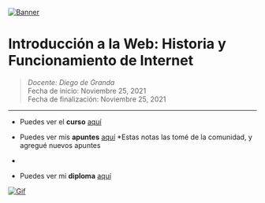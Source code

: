 [![Banner](https://png.pngtree.com/thumb_back/fw800/back_our/20190620/ourmid/pngtree-internet-home-earth-banner-image_169058.jpg "Banner")](https://png.pngtree.com/thumb_back/fw800/back_our/20190620/ourmid/pngtree-internet-home-earth-banner-image_169058.jpg "Banner")

# Introducción a la Web: Historia y Funcionamiento de Internet

> *Docente: Diego de Granda*
> <br>
> Fecha de inicio: Noviembre 25, 2021
> <br>
> Fecha de finalización: Noviembre 25, 2021

------------
- Puedes ver el **curso** [aquí](https://platzi.com/clases/introweb/ "aquí")

- Puedes ver mis **apuntes**  [aquí](https://steep-bridge-4be.notion.site/Introducci-n-a-la-Web-Historia-y-Funcionamiento-de-Internet-915f1739a4f740a48778cf6195c700de "aquí") 
*Estas notas las tomé de la comunidad, y agregué nuevos apuntes
*
- Puedes ver mi **diploma** [aquí](https://platzi.com/p/Valenciajcamilo/curso/2053-introweb/diploma/detalle/ "aquí")

[![Gif](https://media4.giphy.com/media/dwmNhd5H7YAz6/giphy.gif "Gif")](https://media4.giphy.com/media/dwmNhd5H7YAz6/giphy.gif "Gif")